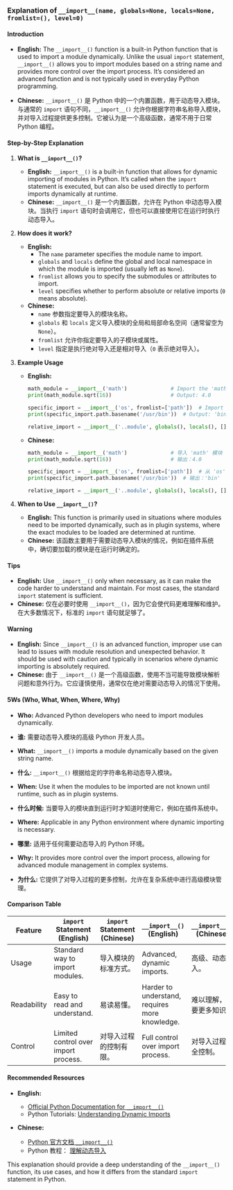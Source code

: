 ### Explanation of `__import__(name, globals=None, locals=None, fromlist=(), level=0)`

#### Introduction

- **English:** The `__import__()` function is a built-in Python function that is used to import a module dynamically. Unlike the usual `import` statement, `__import__()` allows you to import modules based on a string name and provides more control over the import process. It’s considered an advanced function and is not typically used in everyday Python programming.

- **Chinese:** `__import__()` 是 Python 中的一个内置函数，用于动态导入模块。与通常的 `import` 语句不同，`__import__()` 允许你根据字符串名称导入模块，并对导入过程提供更多控制。它被认为是一个高级函数，通常不用于日常 Python 编程。

#### Step-by-Step Explanation

1. **What is `__import__()`?**
   - **English:** `__import__()` is a built-in function that allows for dynamic importing of modules in Python. It’s called when the `import` statement is executed, but can also be used directly to perform imports dynamically at runtime.
   - **Chinese:** `__import__()` 是一个内置函数，允许在 Python 中动态导入模块。当执行 `import` 语句时会调用它，但也可以直接使用它在运行时执行动态导入。

2. **How does it work?**
   - **English:** 
     - The `name` parameter specifies the module name to import.
     - `globals` and `locals` define the global and local namespace in which the module is imported (usually left as `None`).
     - `fromlist` allows you to specify the submodules or attributes to import.
     - `level` specifies whether to perform absolute or relative imports (`0` means absolute).
   - **Chinese:** 
     - `name` 参数指定要导入的模块名称。
     - `globals` 和 `locals` 定义导入模块的全局和局部命名空间（通常留空为 `None`）。
     - `fromlist` 允许你指定要导入的子模块或属性。
     - `level` 指定是执行绝对导入还是相对导入（`0` 表示绝对导入）。

3. **Example Usage**
   - **English:** 
     ```python
     math_module = __import__('math')              # Import the 'math' module
     print(math_module.sqrt(16))                   # Output: 4.0

     specific_import = __import__('os', fromlist=['path'])  # Import 'path' from 'os'
     print(specific_import.path.basename('/usr/bin'))  # Output: 'bin'

     relative_import = __import__('..module', globals(), locals(), [], 1)  # Relative import example
     ```
   - **Chinese:** 
     ```python
     math_module = __import__('math')              # 导入 'math' 模块
     print(math_module.sqrt(16))                   # 输出：4.0

     specific_import = __import__('os', fromlist=['path'])  # 从 'os' 中导入 'path'
     print(specific_import.path.basename('/usr/bin'))  # 输出：'bin'

     relative_import = __import__('..module', globals(), locals(), [], 1)  # 相对导入示例
     ```

4. **When to Use `__import__()`?**
   - **English:** This function is primarily used in situations where modules need to be imported dynamically, such as in plugin systems, where the exact modules to be loaded are determined at runtime.
   - **Chinese:** 该函数主要用于需要动态导入模块的情况，例如在插件系统中，确切要加载的模块是在运行时确定的。

#### Tips

- **English:** Use `__import__()` only when necessary, as it can make the code harder to understand and maintain. For most cases, the standard `import` statement is sufficient.
- **Chinese:** 仅在必要时使用 `__import__()`，因为它会使代码更难理解和维护。在大多数情况下，标准的 `import` 语句就足够了。

#### Warning

- **English:** Since `__import__()` is an advanced function, improper use can lead to issues with module resolution and unexpected behavior. It should be used with caution and typically in scenarios where dynamic importing is absolutely required.
- **Chinese:** 由于 `__import__()` 是一个高级函数，使用不当可能导致模块解析问题和意外行为。它应谨慎使用，通常仅在绝对需要动态导入的情况下使用。

#### 5Ws (Who, What, When, Where, Why)

- **Who:** Advanced Python developers who need to import modules dynamically.
- **谁:** 需要动态导入模块的高级 Python 开发人员。

- **What:** `__import__()` imports a module dynamically based on the given string name.
- **什么:** `__import__()` 根据给定的字符串名称动态导入模块。

- **When:** Use it when the modules to be imported are not known until runtime, such as in plugin systems.
- **什么时候:** 当要导入的模块直到运行时才知道时使用它，例如在插件系统中。

- **Where:** Applicable in any Python environment where dynamic importing is necessary.
- **哪里:** 适用于任何需要动态导入的 Python 环境。

- **Why:** It provides more control over the import process, allowing for advanced module management in complex systems.
- **为什么:** 它提供了对导入过程的更多控制，允许在复杂系统中进行高级模块管理。

#### Comparison Table

| Feature | `import` Statement (English) | `import` Statement (Chinese) | `__import__()` (English) | `__import__()` (Chinese) |
|---------|-----------------------------|-----------------------------|--------------------------|--------------------------|
| Usage   | Standard way to import modules. | 导入模块的标准方式。 | Advanced, dynamic imports. | 高级、动态导入。 |
| Readability | Easy to read and understand. | 易读易懂。 | Harder to understand, requires more knowledge. | 难以理解，需要更多知识。 |
| Control | Limited control over import process. | 对导入过程的控制有限。 | Full control over import process. | 对导入过程完全控制。 |

#### Recommended Resources

- **English:** 
  - [Official Python Documentation for `__import__()`](https://docs.python.org/3/library/functions.html#__import__)
  - Python Tutorials: [Understanding Dynamic Imports](https://realpython.com/python-import/)
  
- **Chinese:** 
  - [Python 官方文档 `__import__()`](https://docs.python.org/zh-cn/3/library/functions.html#__import__)
  - Python 教程： [理解动态导入](https://realpython.com/python-import/)

This explanation should provide a deep understanding of the `__import__()` function, its use cases, and how it differs from the standard `import` statement in Python.
